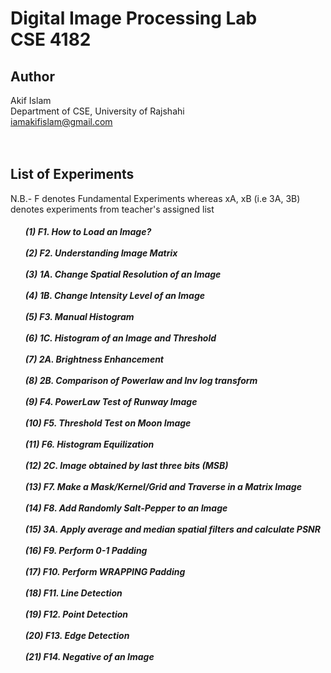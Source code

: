 # Digital Image Processing Lab <br> CSE 4182
## Author
Akif Islam<br>
Department of CSE, University of Rajshahi<br>
iamakifislam@gmail.com<br><br><br>

## List of Experiments
<p>N.B.- F denotes Fundamental Experiments whereas xA, xB (i.e 3A, 3B) denotes experiments from teacher's assigned list </p>


<h5>
<p>
<ul>
(1) F1. How to Load an Image?<br><br>
(2) F2. Understanding Image Matrix<br><br>
(3) 1A. Change Spatial Resolution of an Image<br><br>
(4) 1B. Change Intensity Level of an Image<br><br>
(5) F3. Manual Histogram<br><br>
(6) 1C. Histogram of an Image and Threshold<br><br>
(7) 2A. Brightness Enhancement<br><br>
(8) 2B. Comparison of Powerlaw and Inv log transform<br><br>
(9) F4. PowerLaw Test of Runway Image<br><br>
(10) F5. Threshold Test on Moon Image<br><br>
(11) F6. Histogram Equilization<br><br>
(12) 2C. Image obtained by last three bits (MSB)<br><br>
(13) F7. Make a Mask/Kernel/Grid and Traverse in a Matrix Image<br><br>
(14) F8. Add Randomly Salt-Pepper to an Image<br><br>
(15) 3A. Apply average and median spatial filters and calculate PSNR<br><br>
(16) F9. Perform 0-1 Padding<br><br>
(17) F10. Perform WRAPPING Padding<br><br>
(18) F11. Line Detection<br><br>
(19) F12. Point Detection<br><br>
(20) F13. Edge Detection<br><br>
(21) F14. Negative of an Image<br><br>
</ul>
</p>
</h5>
